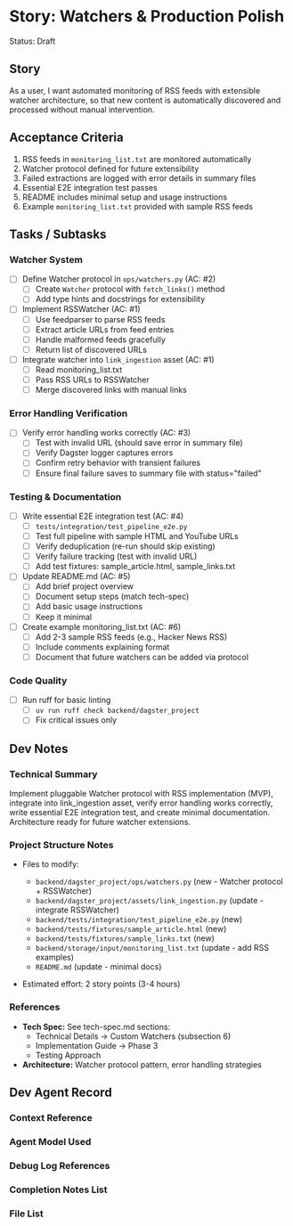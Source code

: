 # Story: Watchers & Production Polish

Status: Draft

## Story

As a user,
I want automated monitoring of RSS feeds with extensible watcher architecture,
so that new content is automatically discovered and processed without manual intervention.

## Acceptance Criteria

1. RSS feeds in `monitoring_list.txt` are monitored automatically
2. Watcher protocol defined for future extensibility
3. Failed extractions are logged with error details in summary files
4. Essential E2E integration test passes
5. README includes minimal setup and usage instructions
6. Example `monitoring_list.txt` provided with sample RSS feeds

## Tasks / Subtasks

### Watcher System
- [ ] Define Watcher protocol in `ops/watchers.py` (AC: #2)
  - [ ] Create `Watcher` protocol with `fetch_links()` method
  - [ ] Add type hints and docstrings for extensibility
- [ ] Implement RSSWatcher (AC: #1)
  - [ ] Use feedparser to parse RSS feeds
  - [ ] Extract article URLs from feed entries
  - [ ] Handle malformed feeds gracefully
  - [ ] Return list of discovered URLs
- [ ] Integrate watcher into `link_ingestion` asset (AC: #1)
  - [ ] Read monitoring_list.txt
  - [ ] Pass RSS URLs to RSSWatcher
  - [ ] Merge discovered links with manual links

### Error Handling Verification
- [ ] Verify error handling works correctly (AC: #3)
  - [ ] Test with invalid URL (should save error in summary file)
  - [ ] Verify Dagster logger captures errors
  - [ ] Confirm retry behavior with transient failures
  - [ ] Ensure final failure saves to summary file with status="failed"

### Testing & Documentation
- [ ] Write essential E2E integration test (AC: #4)
  - [ ] `tests/integration/test_pipeline_e2e.py`
  - [ ] Test full pipeline with sample HTML and YouTube URLs
  - [ ] Verify deduplication (re-run should skip existing)
  - [ ] Verify failure tracking (test with invalid URL)
  - [ ] Add test fixtures: sample_article.html, sample_links.txt
- [ ] Update README.md (AC: #5)
  - [ ] Add brief project overview
  - [ ] Document setup steps (match tech-spec)
  - [ ] Add basic usage instructions
  - [ ] Keep it minimal
- [ ] Create example monitoring_list.txt (AC: #6)
  - [ ] Add 2-3 sample RSS feeds (e.g., Hacker News RSS)
  - [ ] Include comments explaining format
  - [ ] Document that future watchers can be added via protocol

### Code Quality
- [ ] Run ruff for basic linting
  - [ ] `uv run ruff check backend/dagster_project`
  - [ ] Fix critical issues only

## Dev Notes

### Technical Summary

Implement pluggable Watcher protocol with RSS implementation (MVP), integrate into link_ingestion asset, verify error handling works correctly, write essential E2E integration test, and create minimal documentation. Architecture ready for future watcher extensions.

### Project Structure Notes

- Files to modify:
  - `backend/dagster_project/ops/watchers.py` (new - Watcher protocol + RSSWatcher)
  - `backend/dagster_project/assets/link_ingestion.py` (update - integrate RSSWatcher)
  - `backend/tests/integration/test_pipeline_e2e.py` (new)
  - `backend/tests/fixtures/sample_article.html` (new)
  - `backend/tests/fixtures/sample_links.txt` (new)
  - `backend/storage/input/monitoring_list.txt` (update - add RSS examples)
  - `README.md` (update - minimal docs)

- Estimated effort: 2 story points (3-4 hours)

### References

- **Tech Spec:** See tech-spec.md sections:
  - Technical Details → Custom Watchers (subsection 6)
  - Implementation Guide → Phase 3
  - Testing Approach
- **Architecture:** Watcher protocol pattern, error handling strategies

## Dev Agent Record

### Context Reference

<!-- Path(s) to story context XML will be added here by context workflow -->

### Agent Model Used

<!-- Will be populated during dev-story execution -->

### Debug Log References

<!-- Will be populated during dev-story execution -->

### Completion Notes List

<!-- Will be populated during dev-story execution -->

### File List

<!-- Will be populated during dev-story execution -->
